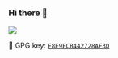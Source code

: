 ### Hi there 👋


![](https://komarev.com/ghpvc/?username=Clouke&color=ff69b4)

:key: GPG key: [`F8E9ECB442728AF3D`](https://github.com/Clouke.gpg)
<!--
**Clouke/Clouke** is a ✨ _special_ ✨ repository because its `README.md` (this file) appears on your GitHub profile.

Here are some ideas to get you started:

![](https://github.com/Clouke/github-stats/blob/master/generated/overview.svg)
![](https://github.com/Clouke/github-stats/blob/master/generated/languages.svg)

- 🔭 I’m currently working on ...
- 🌱 I’m currently learning ...
- 👯 I’m looking to collaborate on ...
- 🤔 I’m looking for help with ...
- 💬 Ask me about ...
- 📫 How to reach me: ...
- 😄 Pronouns: ...
- ⚡ Fun fact: ...
-->

